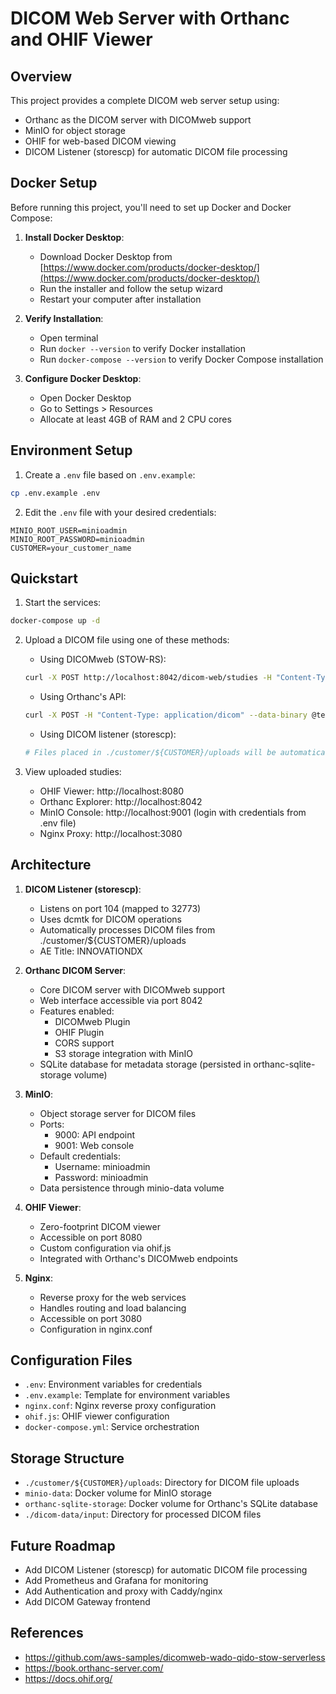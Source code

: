 # DICOM Web Server with Orthanc and OHIF Viewer

## Overview

This project provides a complete DICOM web server setup using:
- Orthanc as the DICOM server with DICOMweb support
- MinIO for object storage
- OHIF for web-based DICOM viewing
- DICOM Listener (storescp) for automatic DICOM file processing

## Docker Setup

Before running this project, you'll need to set up Docker and Docker Compose:

1. **Install Docker Desktop**:
   - Download Docker Desktop from [https://www.docker.com/products/docker-desktop/](https://www.docker.com/products/docker-desktop/)
   - Run the installer and follow the setup wizard
   - Restart your computer after installation

2. **Verify Installation**:
   - Open terminal
   - Run `docker --version` to verify Docker installation
   - Run `docker-compose --version` to verify Docker Compose installation

3. **Configure Docker Desktop**:
   - Open Docker Desktop
   - Go to Settings > Resources
   - Allocate at least 4GB of RAM and 2 CPU cores

## Environment Setup

1. Create a `.env` file based on `.env.example`:
```bash
cp .env.example .env
```

2. Edit the `.env` file with your desired credentials:
```
MINIO_ROOT_USER=minioadmin
MINIO_ROOT_PASSWORD=minioadmin
CUSTOMER=your_customer_name
```

## Quickstart

1. Start the services:
```bash
docker-compose up -d
```

2. Upload a DICOM file using one of these methods:
   - Using DICOMweb (STOW-RS):
   ```bash
   curl -X POST http://localhost:8042/dicom-web/studies -H "Content-Type: application/dicom" --data-binary @test.dcm
   ```
   - Using Orthanc's API:
   ```bash
   curl -X POST -H "Content-Type: application/dicom" --data-binary @test.dcm http://localhost:8042/instances
   ```
   - Using DICOM listener (storescp):
   ```bash
   # Files placed in ./customer/${CUSTOMER}/uploads will be automatically processed
   ```

3. View uploaded studies:
   - OHIF Viewer: http://localhost:8080
   - Orthanc Explorer: http://localhost:8042
   - MinIO Console: http://localhost:9001 (login with credentials from .env file)
   - Nginx Proxy: http://localhost:3080

## Architecture

1. **DICOM Listener (storescp)**:
   - Listens on port 104 (mapped to 32773)
   - Uses dcmtk for DICOM operations
   - Automatically processes DICOM files from ./customer/${CUSTOMER}/uploads
   - AE Title: INNOVATIONDX

2. **Orthanc DICOM Server**: 
   - Core DICOM server with DICOMweb support
   - Web interface accessible via port 8042
   - Features enabled:
     - DICOMweb Plugin
     - OHIF Plugin
     - CORS support
     - S3 storage integration with MinIO
   - SQLite database for metadata storage (persisted in orthanc-sqlite-storage volume)

3. **MinIO**:
   - Object storage server for DICOM files
   - Ports:
     - 9000: API endpoint
     - 9001: Web console
   - Default credentials:
     - Username: minioadmin
     - Password: minioadmin
   - Data persistence through minio-data volume

4. **OHIF Viewer**:
   - Zero-footprint DICOM viewer
   - Accessible on port 8080
   - Custom configuration via ohif.js
   - Integrated with Orthanc's DICOMweb endpoints

5. **Nginx**:
   - Reverse proxy for the web services
   - Handles routing and load balancing
   - Accessible on port 3080
   - Configuration in nginx.conf

## Configuration Files
- `.env`: Environment variables for credentials
- `.env.example`: Template for environment variables
- `nginx.conf`: Nginx reverse proxy configuration
- `ohif.js`: OHIF viewer configuration
- `docker-compose.yml`: Service orchestration

## Storage Structure
- `./customer/${CUSTOMER}/uploads`: Directory for DICOM file uploads
- `minio-data`: Docker volume for MinIO storage
- `orthanc-sqlite-storage`: Docker volume for Orthanc's SQLite database
- `./dicom-data/input`: Directory for processed DICOM files

## Future Roadmap
- Add DICOM Listener (storescp) for automatic DICOM file processing
- Add Prometheus and Grafana for monitoring
- Add Authentication and proxy with Caddy/nginx
- Add DICOM Gateway frontend

## References
- https://github.com/aws-samples/dicomweb-wado-qido-stow-serverless
- https://book.orthanc-server.com/
- https://docs.ohif.org/

